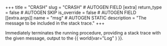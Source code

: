 +++
title = "CRASH"
slug = "CRASH" # AUTOGEN FIELD
[extra]
return_type = false # AUTOGEN SKIP
is_override = false # AUTOGEN FIELD
[[extra.args]]
name = "msg" # AUTOGEN STATIC
description = "The message to be included in the stack trace."
+++

Immediately terminates the running procedure, providing a stack trace with the given message, output to the {{ world(var="Log" ) }}.

